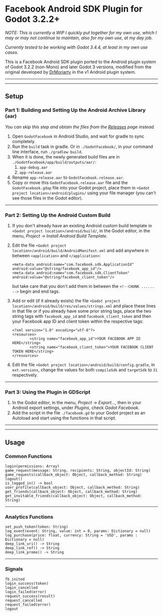 # Facebook Android SDK Plugin for Godot 3.2.2+

*NOTE: This is currently a *WIP* I quickly put together for my own use, which I may or may not continue to maintain, also for my own use, at my day job.*

*Currently tested to be working with Godot 3.4.4, at least in my own use cases.*

This is a Facebook Android SDK plugin ported to the Android plugin system of Godot 3.2.2 (non-Mono) and later Godot 3 versions, modified from the original developed by [DrMoriarty](https://github.com/DrMoriarty/godot-facebook) in the v1 Android plugin system.

---

---

## Setup 

### Part 1: Building and Setting Up the Android Archive Library (aar)

*You can skip this step and obtain the files from the [Releases](https://github.com/oneseedfruit/godot-facebook-android-sdk/releases) page instead.*

1. Open `GodotFacebook` in Android Studio, and wait for gradle to sync completely.
2. Run the `build` task in gradle. Or in `./GodotFacebook/`, in your command line interface, run `./gradlew build`.
3. When it is done, the newly generated build files are in `./GodotFacebook/app/build/outputs/aar/`:
    1. `app-debug.aar`
    2. `app-release.aar`
4. Rename `app-release.aar` to `GodotFacebook.release.aar`.
5. Copy or move this `GodotFacebook.release.aar` file and the `GodotFacebook.gdap` file into your Godot project, place them in `<Godot project location>/android/plugins/` using your file manager (you can't see those files in the Godot editor).

---

### Part 2: Setting Up the Android Custom Build

1. If you don't already have an existing Android custom build template in `<Godot project location>/android/build/`, in the Godot editor, in the menu, *Project* -> *Install Android Build Template*.
2. Edit the file `<Godot project location>/android/build/AndroidManifest.xml` and add anywhere in between `<application>` and `</application>`:
    
    ```
    <meta-data android:name="com.facebook.sdk.ApplicationId" android:value="@string/facebook_app_id"/>
    <meta-data android:name="com.facebook.sdk.ClientToken" android:value="@string/facebook_client_token"/>
    ```

    but take care that you don't add them in between the `<!--CHUNK ...... -->` begin and end tags.
3. Add or edit (if it already exists) the file `<Godot project location>/android/build/res/values/strings.xml` and place these lines in that file or if you already have some prior string tags, place the two string tags with `facebook_app_id` and `facebook_client_token` and then your Facebook app ID and client token within the respective tags:

    ```
    <?xml version="1.0" encoding="utf-8"?>
    <resources>
            <string name="facebook_app_id">YOUR FACEBOOK APP ID HERE</string>
            <string name="facebook_client_token">YOUR FACEBOOK CLIENT TOKEN HERE</string>
    </resources>
    ```
4. Edit the file `<Godot project location>/android/build/config.gradle`, in `ext.versions`, change the values for both `compileSdk` and `targetSdk` to `31` respectively.

---

### Part 3: Using the Plugin in GDScript

1. In the Godot editor, in the menu, *Project* -> *Export...*, then in your Android export settings, under *Plugins*, check *Godot Facebook*.
2. Add the script in the file `./facebook.gd` to your Godot project as an Autoload and start using the functions in that script.

---

---

## Usage

### Common Functions

    login(permissions: Array)
    game_request(message: String, recipients: String, objectId: String)
    game_requests(callback_object: Object, callback_method: String)
    logout()
    is_logged_in() -> bool
    user_profile(callback_object: Object, callback_method: String)
    get_friends(callback_object: Object, callback_method: String)
    get_invitable_friends(callback_object: Object, callback_method: String)

---

### Analytics Functions

    set_push_token(token: String)
    log_event(event: String, value: int = 0, params: Dictionary = null)
    log_purchase(price: float, currency: String = 'USD', params : Dictionary = null)
    deep_link_uri() -> String
    deep_link_ref() -> String
    deep_link_promo() -> String


---

### Signals

    fb_inited
    login_success(token)
    login_cancelled
    login_failed(error)
    request_success(result)
    request_cancelled
    request_failed(error)
    logout


